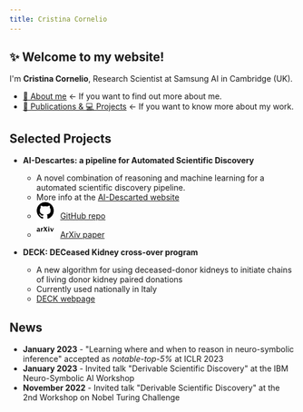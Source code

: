 ```yaml
---
title: Cristina Cornelio
---
```


## ✨ Welcome to my website! 
I'm **Cristina Cornelio**, Research Scientist at Samsung AI in Cambridge (UK). 
* <a href="https://corneliocristina.github.io/about.html" style="display: inline" class="button"> 👤 About me</a> &larr; If you want to find out more about me.
* <a href="https://corneliocristina.github.io/publications.html" style="display: inline" class="button"> 📖 Publications & 💻 Projects</a> &larr; If you want to know more about my work.


## Selected Projects

* **AI-Descartes: a pipeline for Automated Scientific Discovery**
  * A novel combination of reasoning and machine learning for a automated scientific discovery pipeline.
  * More info at the [AI-Descarted website](https://ai-descartes.github.io/) 
  * [<img height="30" width="30" src="figures/github.svg" />](https://github.com/IBM/AI-Descartes) &nbsp; [GitHub repo](https://github.com/IBM/AI-Descartes) 
  * [<img height="30" width="30" src="figures/arxiv.svg" />](https://arxiv.org/abs/2109.01634) &nbsp; [ArXiv paper](https://arxiv.org/abs/2109.01634)
 
* **DECK: DECeased Kidney cross-over program**
  * A new algorithm for using deceased-donor kidneys to initiate chains of living donor kidney paired donations
  * Currently used nationally in Italy
  * [DECK webpage](DECK.md)

## News 

* **January 2023** - "Learning where and when to reason in neuro-symbolic inference" accepted as *notable-top-5%* at ICLR 2023
* **January 2023** - Invited talk "Derivable Scientific Discovery" at the IBM Neuro-Symbolic AI Workshop
* **November 2022** - Invited talk "Derivable Scientific Discovery" at the 2nd Workshop on Nobel Turing Challenge
